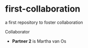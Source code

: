 # first-collaboration
a first repository to foster collaboration

Collaborator
- **Partner 2** is Martha van Os
